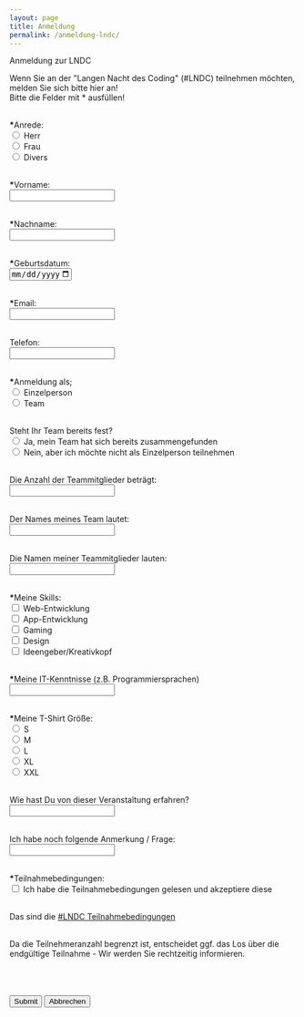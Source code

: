 ```yaml
---
layout: page
title: Anmeldung
permalink: /anmeldung-lndc/
---
```


<form name="anmeldung" id="anmeldung" enctype="text/plain" action="https://docs.google.com/forms/d/e/1FAIpQLSdyiNRnL93or7idZUQO-IMfa__e5aqE-XeaAOhKREpDVARBOQ/formResponse?" target="hidden_iframe" onsubmit="submitted=true;">

 <script src="/anmeldung-LNDC.md"></script>
 <script type="text/javascript">var submitted=false;</script>
 <script>
     function onSubmit(token) {
       document.getElementById("demo-form").submit();
        }
 <script type="submit/javascript">
        $('#anmeldung').on('submit', function(e) {
        $('#anmeldung *').fadeOut(2000);
        $('#anmeldung').prepend('Your submission has been processed...');
        });
    </script>

 <script src="https://www.google.com/recaptcha/api.js" async defer></script>
 <script>
   function onSubmit(token) {
     document.getElementById("demo-form").submit();
   }
 </script>

 Anmeldung zur LNDC 


 Wenn Sie an der "Langen Nacht des Coding" (#LNDC) teilnehmen möchten, melden Sie sich bitte hier an! 
 <br>
 Bitte die Felder mit * ausfüllen!
 <br>
 <br>

 <b>*</b>Anrede: <br> 
    <input type="radio" name="entry.969724735" id="entry.969724735" value="Herr"> <label for="a1">Herr</label> <br>
    <input type="radio" name="entry.969724735" id="entry.969724735" value="Frau"> <label for="a2">Frau</label> <br>
    <input type="radio" name="entry.969724735" id="entry.969724735" value="Divers"> <label for="a3">Divers</label> <br>
 <br>

 <b>*</b>Vorname: <br> 
    <input type="text" name="entry.1618301866" maxlength="15" id="entry.1618301866"> <br> <br>

 <b>*</b>Nachname: <br>
    <input type="text" name="entry.970278938" maxlength="15" id="entry.970278938"> <br> <br>


 <b>*</b>Geburtsdatum: <br>
    <input type="date" id="entry.1872207406" name="entry.1872207406" value="" min="1950-01-01" max="2020-12-31"> <br> <br>


 <b>*</b>Email: <br>
    <input type="email" id="entry.964637270" name="entry.964637270"> <br> <br>


 Telefon: <br>
    <input type="text" id="entry.565847182" name="entry.565847182" pattern="[0-9]{13,15}"> <br><br>


 <b>*</b>Anmeldung als; <br>
    <input type="radio" name="entry.145316040" id="entry.145316040" value="Einzelperson" > 
        <label for="an1">Einzelperson</label> <br>
    <input type="radio" name="entry.145316040" id="entry.145316040" value="Team" > 
        <label for="an2">Team</label> <br> <br>

 Steht Ihr Team bereits fest? <br>
    <input type="radio" name="entry.382071262" id="entry.382071262" value="Ja, mein Team hat sich bereits zusammengefunden" >       <label for="tf1">Ja, mein Team hat sich bereits zusammengefunden</label> <br>
    <input type="radio" name="entry.382071262" id="entry.382071262" value="Nein, aber ich möchte nicht als Einzelperson teilnehmen" > 
        <label for="tf2">Nein, aber ich möchte nicht als Einzelperson teilnehmen</label> <br> <br>

 Die Anzahl der Teammitglieder beträgt: <br>
    <input type="text" id="entry.294750776" name="entry.294750776" pattern="[0-9]{1,2}"> <br> <br>

 Der Names meines Team lautet: <br>
    <input type="text" name="entry.557936225" maxlength="20" id="entry.557936225"> <br> <br>

 Die Namen meiner Teammitglieder lauten: <br>
    <input type="text" name="entry.1472105616" maxlength="100" id="entry.1472105616"> <br> <br>

 <b>*</b>Meine Skills: <br>
    <input type="checkbox" name="entry.904944376" id="entry.904944376" value="Web-Entwicklung" > 
        <label for="s1">Web-Entwicklung</label> <br>
    <input type="checkbox" name="entry.904944376" id="entry.904944376" value="App-Entwicklung" > 
        <label for="s2">App-Entwicklung</label> <br>
    <input type="checkbox" name="entry.904944376" id="entry.904944376" value="Gaming" > 
        <label for="s3">Gaming</label> <br>
    <input type="checkbox" name="entry.904944376" id="entry.904944376" value="Design" > 
        <label for="s4">Design</label> <br>
    <input type="checkbox" name="entry.904944376" id="entry.904944376" value="Ideengeber/Kreativkopf" > 
        <label for="s5">Ideengeber/Kreativkopf</label> <br> <br>
 
 <b>*</b>Meine IT-Kenntnisse (z.B. Programmiersprachen) <br>
    <input type="text" name="entry.1736915136" maxlength="100" id="entry.1736915136"> <br> <br>

 <b>*</b>Meine T-Shirt Größe: <br>
    <input type="radio" name="entry.323133557" id="entry.323133557" value="S" > <label for="entry.323133557">S</label> <br>
    <input type="radio" name="entry.323133557" id="entry.323133557" value="M" > <label for="entry.323133557">M</label> <br>
    <input type="radio" name="entry.323133557" id="entry.323133557" value="L" > <label for="entry.323133557">L</label> <br>
    <input type="radio" name="entry.323133557" id="entry.323133557" value="XL" > <label for="entry.323133557">XL</label> <br>
    <input type="radio" name="entry.323133557" id="entry.323133557" value="XXL" > <label for="entry.323133557">XXL</label>
    <br> <br>
 
 Wie hast Du von dieser Veranstaltung erfahren? <br>
    <input type="text" name="entry.503557016" maxlength="50" id="entry.503557016"> <br> <br>

 Ich habe noch folgende Anmerkung / Frage: <br>
    <input type="text" name="entry.1476825125" maxlength="100" id="entry.1476825125"> <br> <br>

 <b>*</b>Teilnahmebedingungen: <br>
    <input type="checkbox" name="entry.827533868" value="Ich habe die Teilnahmebedingungen gelesen und akzeptiere diese" id="entry.827533868"> <label for="entry.827533868">Ich habe die Teilnahmebedingungen gelesen und akzeptiere diese</label> <br> <br>

 Das sind die <a href="https://pppohl.github.io/Teilnahmebedingungen/">#LNDC Teilnahmebedingungen</a> <br>
 <br>

 Da die Teilnehmeranzahl begrenzt ist, entscheidet ggf. das Los über die endgültige Teilnahme - Wir werden Sie rechtzeitig informieren. 

 <br>
 <br>
 
   <div class="g-recaptcha" data-sitekey="6LceLbEZAAAAACl-74c47sMCRnRpuNJekPplYbcB"></div>
      <br/>
      <input type="submit" value="Submit">
 <input type="reset" value="Abbrechen">

 <script>
   function onSubmit(token) {
     document.getElementById("demo-form").submit();
   }
 </script>


</form>

<iframe name="hidden_iframe" id="hidden_iframe" style="display:none;" onload="if(submitted) {}"></iframe>

<script src="./anmeldung-LNDC.md"></script>
<script type="text/javascript">var submitted=false;</script>
<script type="text/javascript">
$('#anmeldung-LNDC').on('submit', function(e) {
  $('#anmeldung-LNDC *').fadeOut(2000);
  $('#anmeldung-LNDC').prepend('Your submission has been processed...');
  });
</script>